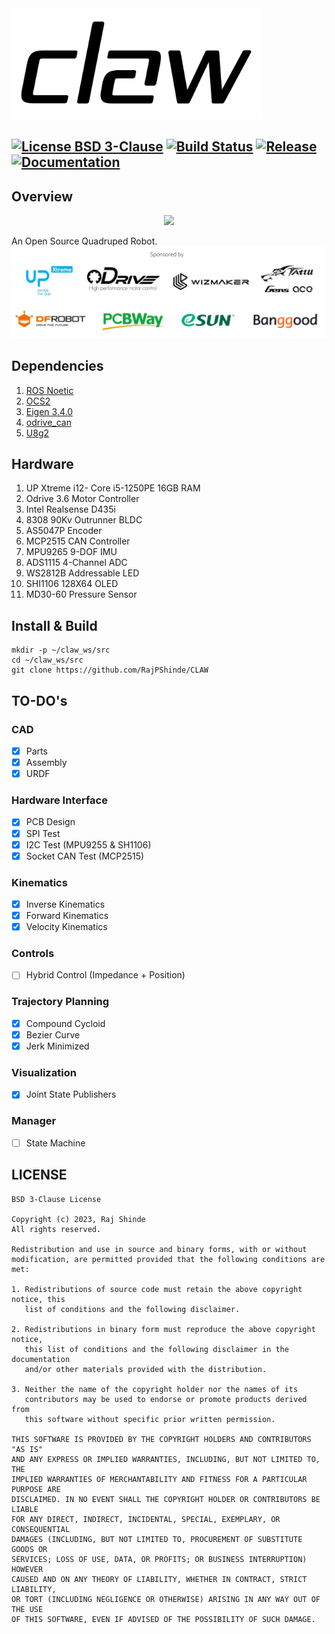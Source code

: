 <img src="assets/logo.jpg" width="400"/>

[![License BSD 3-Clause](https://img.shields.io/badge/License-BSD%203--Clause-blue.svg)](https://github.com/RajPShinde/CLAW/blob/master/LICENSE)
[![Build Status](https://travis-ci.org/RajPShinde/CLAW.svg?branch=master)](https://travis-ci.org/RajPShinde/CLAW)
[![Release](https://img.shields.io/badge/release-0.0.0-green)](https://github.com/RajPShinde/CLAW/releases)
[![Documentation](https://img.shields.io/badge/docs-unknown-lightgrey)](https://github.com/RajPShinde/CLAW/docs)
---

## Overview
<p align="center">
<img src="assets/claw.gif"/>
</p>
An Open Source Quadruped Robot.
<img src="assets/sponsors.jpg"/>

## Dependencies
1. [ROS Noetic](http://wiki.ros.org/noetic)
2. [OCS2](https://github.com/leggedrobotics/ocs2)
3. [Eigen 3.4.0](https://eigen.tuxfamily.org/index.php?title=Main_Page)
4. [odrive_can](https://github.com/swankun/odrive_can)
5. [U8g2](https://github.com/olikraus/u8g2)

## Hardware
1. UP Xtreme i12- Core i5-1250PE 16GB RAM
2. Odrive 3.6 Motor Controller
3. Intel Realsense D435i
4. 8308 90Kv Outrunner BLDC
5. AS5047P Encoder
6. MCP2515 CAN Controller
7. MPU9265 9-DOF IMU
8. ADS1115 4-Channel ADC
9. WS2812B Addressable LED
10. SHI1106 128X64 OLED
11. MD30-60 Pressure Sensor

## Install & Build
```
mkdir -p ~/claw_ws/src
cd ~/claw_ws/src
git clone https://github.com/RajPShinde/CLAW
```

## TO-DO's
### CAD
- [x] Parts
- [x] Assembly
- [x] URDF
### Hardware Interface
- [x] PCB Design
- [x] SPI Test
- [x] I2C Test (MPU9255 & SH1106)
- [x] Socket CAN Test (MCP2515)
### Kinematics
- [x] Inverse Kinematics
- [x] Forward Kinematics
- [x] Velocity Kinematics
### Controls
- [ ] Hybrid Control (Impedance + Position)
### Trajectory Planning
- [x] Compound Cycloid
- [x] Bezier Curve
- [x] Jerk Minimized
### Visualization
- [x] Joint State Publishers
### Manager
- [ ] State Machine

## LICENSE
```
BSD 3-Clause License

Copyright (c) 2023, Raj Shinde
All rights reserved.

Redistribution and use in source and binary forms, with or without
modification, are permitted provided that the following conditions are met:

1. Redistributions of source code must retain the above copyright notice, this
   list of conditions and the following disclaimer.

2. Redistributions in binary form must reproduce the above copyright notice,
   this list of conditions and the following disclaimer in the documentation
   and/or other materials provided with the distribution.

3. Neither the name of the copyright holder nor the names of its
   contributors may be used to endorse or promote products derived from
   this software without specific prior written permission.

THIS SOFTWARE IS PROVIDED BY THE COPYRIGHT HOLDERS AND CONTRIBUTORS "AS IS"
AND ANY EXPRESS OR IMPLIED WARRANTIES, INCLUDING, BUT NOT LIMITED TO, THE
IMPLIED WARRANTIES OF MERCHANTABILITY AND FITNESS FOR A PARTICULAR PURPOSE ARE
DISCLAIMED. IN NO EVENT SHALL THE COPYRIGHT HOLDER OR CONTRIBUTORS BE LIABLE
FOR ANY DIRECT, INDIRECT, INCIDENTAL, SPECIAL, EXEMPLARY, OR CONSEQUENTIAL
DAMAGES (INCLUDING, BUT NOT LIMITED TO, PROCUREMENT OF SUBSTITUTE GOODS OR
SERVICES; LOSS OF USE, DATA, OR PROFITS; OR BUSINESS INTERRUPTION) HOWEVER
CAUSED AND ON ANY THEORY OF LIABILITY, WHETHER IN CONTRACT, STRICT LIABILITY,
OR TORT (INCLUDING NEGLIGENCE OR OTHERWISE) ARISING IN ANY WAY OUT OF THE USE
OF THIS SOFTWARE, EVEN IF ADVISED OF THE POSSIBILITY OF SUCH DAMAGE.
```